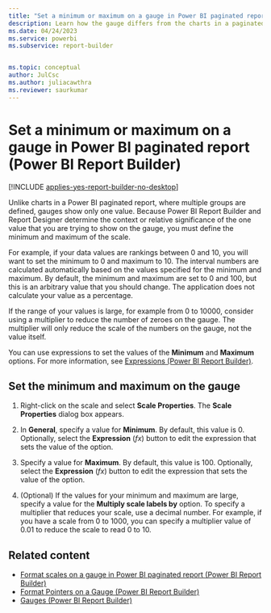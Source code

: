 ```yaml
---
title: "Set a minimum or maximum on a gauge in Power BI paginated report | Microsoft Docs"
description: Learn how the gauge differs from the charts in a paginated report. In Power BI Report Builder, you define the minimum and maximum of the scale.
ms.date: 04/24/2023
ms.service: powerbi
ms.subservice: report-builder


ms.topic: conceptual
author: JulCsc
ms.author: juliacawthra
ms.reviewer: saurkumar
---
```

# Set a minimum or maximum on a gauge in Power BI paginated report (Power BI Report Builder)

[!INCLUDE [applies-yes-report-builder-no-desktop](../../../includes/applies-yes-report-builder-no-desktop.md)]

  Unlike charts in a Power BI paginated report, where multiple groups are defined, gauges show only one value. Because Power BI Report Builder and Report Designer determine the context or relative significance of the one value that you are trying to show on the gauge, you must define the minimum and maximum of the scale.

  For example, if your data values are rankings between 0 and 10, you will want to set the minimum to 0 and maximum to 10. The interval numbers are calculated automatically based on the values specified for the minimum and maximum. By default, the minimum and maximum are set to 0 and 100, but this is an arbitrary value that you should change. The application does not calculate your value as a percentage.  
  
 If the range of your values is large, for example from 0 to 10000, consider using a multiplier to reduce the number of zeroes on the gauge. The multiplier will only reduce the scale of the numbers on the gauge, not the value itself.  
  
 You can use expressions to set the values of the **Minimum** and **Maximum** options. For more information, see [Expressions &#40;Power BI Report Builder&#41;](/sql/reporting-services/report-design/expressions-report-builder-and-ssrs).  
  
## Set the minimum and maximum on the gauge  
  
1.  Right-click on the scale and select **Scale Properties**. The **Scale Properties** dialog box appears.  
  
2.  In **General**, specify a value for **Minimum**. By default, this value is 0. Optionally, select the **Expression** (*fx*) button to edit the expression that sets the value of the option.  
  
3.  Specify a value for **Maximum**. By default, this value is 100. Optionally, select the **Expression** (*fx*) button to edit the expression that sets the value of the option.  
  
4.  (Optional) If the values for your minimum and maximum are large, specify a value for the **Multiply scale labels by** option. To specify a multiplier that reduces your scale, use a decimal number. For example, if you have a scale from 0 to 1000, you can specify a multiplier value of 0.01 to reduce the scale to read 0 to 10.  
  
## Related content  

- [Format scales on a gauge in Power BI paginated report (Power BI Report Builder)](format-scales-gauge-report-builder.md)  
- [Format Pointers on a Gauge &#40;Power BI Report Builder&#41;](/sql/reporting-services/report-design/formatting-pointers-on-a-gauge-report-builder-and-ssrs)   
- [Gauges &#40;Power BI Report Builder&#41;](/sql/reporting-services/report-design/gauges-report-builder-and-ssrs)  
